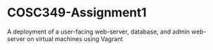 # COSC349-Assignment1
A deployment of a user-facing web-server, database, and admin web-server on virtual machines using Vagrant
